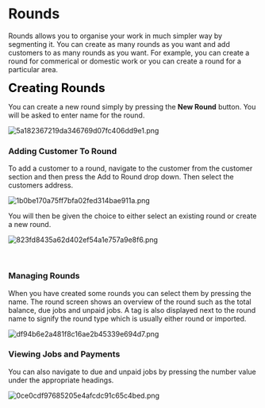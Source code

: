 # Rounds

<p></p><p>Rounds allows you to organise your work in much simpler way by segmenting it. You can create as many rounds as you want and add customers to as many rounds as you want. For example, you can create a round for commerical or domestic work or you can create a round for a particular area.</p><p><span style="color:rgb(0,0,0);font-size:24px;font-weight:bold;line-height:30px;">Creating Rounds</span><br /></p><p>You can create a new round simply by pressing the <b>New Round</b> button. You will be asked to enter name for the round.</p><p></p><p><img src="/uploads/redactor/pages/5a182367219da346769d07fc406dd9e1.png" alt="5a182367219da346769d07fc406dd9e1.png" /></p><h3>Adding Customer To Round</h3><p></p><p>To add a customer to a round, navigate to the customer from the customer section and then press the Add to Round drop down. Then select the customers address.</p><p></p><p><img src="/uploads/redactor/pages/1b0be170a75ff7bfa02fed314bae911a.png" alt="1b0be170a75ff7bfa02fed314bae911a.png" /></p>You will then be given the choice to either select an existing round or create a new round.<p></p><p></p><p><img src="/uploads/redactor/pages/823fd8435a62d402ef54a1e757a9e8f6.png" alt="823fd8435a62d402ef54a1e757a9e8f6.png" /></p><br /><p></p><h3>Managing Rounds</h3><p>When you have created some rounds you can select them by pressing the name. The round screen shows an overview of the round such as the total balance, due jobs and unpaid jobs. A tag is also displayed next to the round name to signify the round type which is usually either round or imported.</p><p></p><p><img src="/uploads/redactor/pages/df94b6e2a481f8c16ae2b45339e694d7.png" alt="df94b6e2a481f8c16ae2b45339e694d7.png" /></p><h3>Viewing Jobs and Payments</h3><p>You can also navigate to due and unpaid jobs by pressing the number value under the appropriate headings.</p><p></p><p><img src="/uploads/redactor/pages/0ce0cdf97685205e4afcdc91c65c4bed.png" alt="0ce0cdf97685205e4afcdc91c65c4bed.png" /></p><br /><p><br /></p><br />
